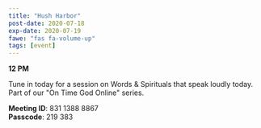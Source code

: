 ```yaml
---
title: "Hush Harbor"
post-date: 2020-07-18
exp-date: 2020-07-19
fawe: "fas fa-volume-up"
tags: [event]
---
```

**12 PM**

Tune in today for a session on Words & Spirituals that speak loudly today. Part of our "On Time God Online" series.

<p class="text-danger"><b>Meeting ID</b>: 831 1388 8867
<br>
<b>Passcode</b>: 219 383
</p>